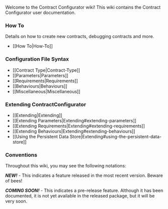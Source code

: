 Welcome to the Contract Configurator wiki!  This wiki contains the Contract Configurator user documentation.

### How To
Details on how to create new contracts, debugging contracts and more.
* [[How To|How-To]]

### Configuration File Syntax
* [[Contract Type|Contract-Type]]
 * [[Parameters|Parameters]]
 * [[Requirements|Requirements]]
 * [[Behaviours|Behaviours]]
* [[Miscellaneous|Miscellaneous]]

### Extending ContractConfigurator
* [[Extending|Extending]]
 * [[Extending Parameters|Extending#extending-parameters]]
 * [[Extending Requirements|Extending#extending-requirements]]
 * [[Extending Behaviours|Extending#extending-behaviours]]
 * [[Using the Persistent Data Store|Extending#using-the-persistent-data-store]]

### Conventions

Throughout this wiki, you may see the following notations:

**_NEW!_** - This indicates a feature released in the most recent version.  Beware of bees!

**_COMING SOON!_** - This indicates a pre-release feature.  Although it has been documented, it is not yet available in the released package, but it will be very soon.
